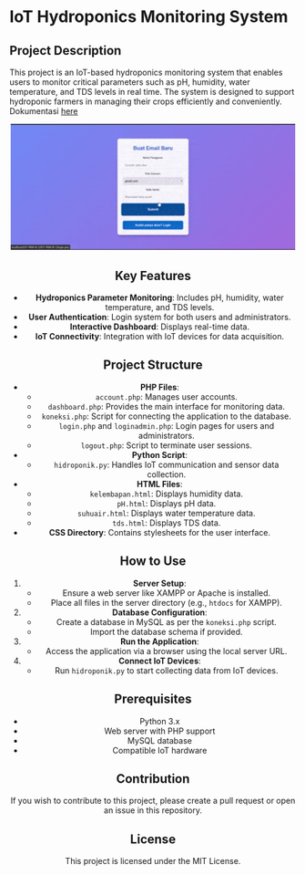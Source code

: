 # IoT Hydroponics Monitoring System

## Project Description

This project is an IoT-based hydroponics monitoring system that enables users to monitor critical parameters such as pH, humidity, water temperature, and TDS levels in real time. The system is designed to support hydroponic farmers in managing their crops efficiently and conveniently. Dokumentasi [here](https://docs.google.com/document/d/1InskTcacH38CUNy5jcr9j0o9Ob-vJ__HIbuv-F-01d8/edit?usp=sharing)

<div align="center">
  <img src="pixelard.gif" alt="Deskripsi GTF" width="500"
</div>

## Key Features

- **Hydroponics Parameter Monitoring**: Includes pH, humidity, water temperature, and TDS levels.
- **User Authentication**: Login system for both users and administrators.
- **Interactive Dashboard**: Displays real-time data.
- **IoT Connectivity**: Integration with IoT devices for data acquisition.

## Project Structure

- **PHP Files**:
  - `account.php`: Manages user accounts.
  - `dashboard.php`: Provides the main interface for monitoring data.
  - `koneksi.php`: Script for connecting the application to the database.
  - `login.php` and `loginadmin.php`: Login pages for users and administrators.
  - `logout.php`: Script to terminate user sessions.
- **Python Script**:
  - `hidroponik.py`: Handles IoT communication and sensor data collection.
- **HTML Files**:
  - `kelembapan.html`: Displays humidity data.
  - `pH.html`: Displays pH data.
  - `suhuair.html`: Displays water temperature data.
  - `tds.html`: Displays TDS data.
- **CSS Directory**: Contains stylesheets for the user interface.

## How to Use

1. **Server Setup**:
   - Ensure a web server like XAMPP or Apache is installed.
   - Place all files in the server directory (e.g., `htdocs` for XAMPP).
2. **Database Configuration**:
   - Create a database in MySQL as per the `koneksi.php` script.
   - Import the database schema if provided.
3. **Run the Application**:
   - Access the application via a browser using the local server URL.
4. **Connect IoT Devices**:
   - Run `hidroponik.py` to start collecting data from IoT devices.

## Prerequisites

- Python 3.x
- Web server with PHP support
- MySQL database
- Compatible IoT hardware

## Contribution

If you wish to contribute to this project, please create a pull request or open an issue in this repository.

## License

This project is licensed under the MIT License.
